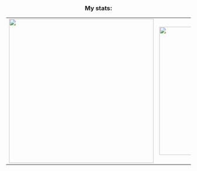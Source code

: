 <h3 align="center">My stats:</h3>

<table style="margin-left: auto; margin-right: auto; border-collapse: collapse;">
  <tr>
    <td style="text-align: center; border: none;">
      <img src="https://github-readme-stats.vercel.app/api?username=music-soul1-1&show_icons=true&locale=en&include_all_commits=true&theme=tokyonight&border_radius=28&hide_border=true&count_private=true" width="394px" />
    </td>
    <td style="text-align: center; border: none;">
      <img src="https://github-readme-stats.vercel.app/api/top-langs/?username=music-soul1-1&layout=donut&locale=en&theme=tokyonight&langs_count=5&border_radius=28&hide_border=true&size_weight=0.5&count_weight=0.5&exclude_repo=practice" width="350px" />
    </td>
  </tr>
</table>
